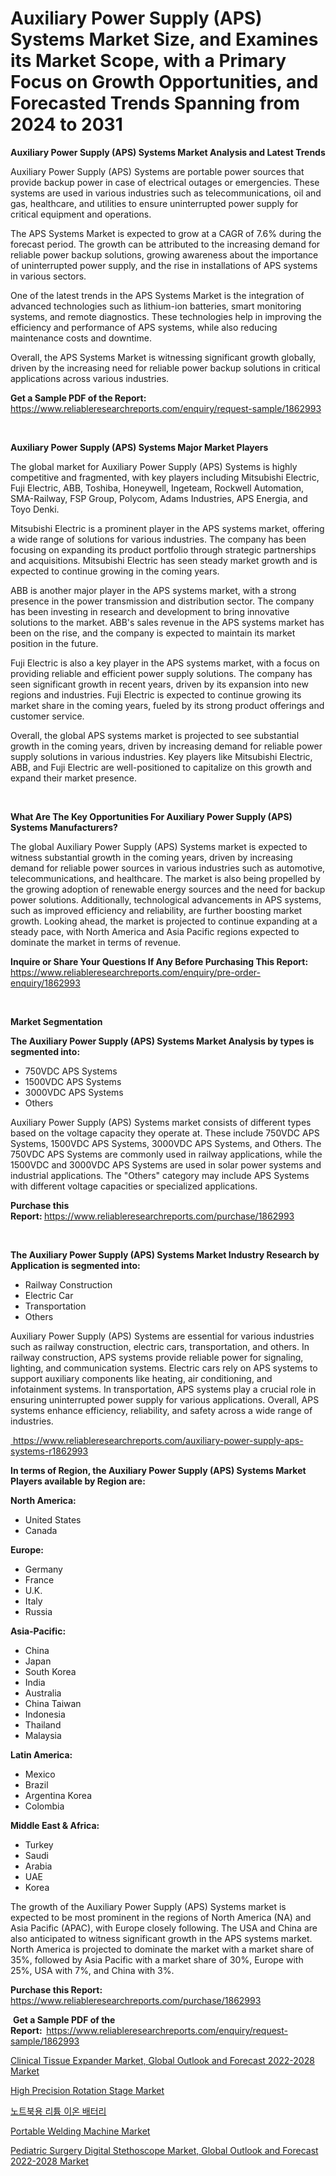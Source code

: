 <p><h1>Auxiliary Power Supply (APS) Systems Market Size, and Examines its Market Scope, with a Primary Focus on Growth Opportunities, and Forecasted Trends Spanning from 2024 to 2031</h1></p><p><strong>Auxiliary Power Supply (APS) Systems Market Analysis and Latest Trends</strong></p>
<p><p>Auxiliary Power Supply (APS) Systems are portable power sources that provide backup power in case of electrical outages or emergencies. These systems are used in various industries such as telecommunications, oil and gas, healthcare, and utilities to ensure uninterrupted power supply for critical equipment and operations.</p><p>The APS Systems Market is expected to grow at a CAGR of 7.6% during the forecast period. The growth can be attributed to the increasing demand for reliable power backup solutions, growing awareness about the importance of uninterrupted power supply, and the rise in installations of APS systems in various sectors.</p><p>One of the latest trends in the APS Systems Market is the integration of advanced technologies such as lithium-ion batteries, smart monitoring systems, and remote diagnostics. These technologies help in improving the efficiency and performance of APS systems, while also reducing maintenance costs and downtime.</p><p>Overall, the APS Systems Market is witnessing significant growth globally, driven by the increasing need for reliable power backup solutions in critical applications across various industries.</p></p>
<p><strong>Get a Sample PDF of the Report:&nbsp;</strong> <a href="https://www.reliableresearchreports.com/enquiry/request-sample/1862993">https://www.reliableresearchreports.com/enquiry/request-sample/1862993</a></p>
<p>&nbsp;</p>
<p><strong>Auxiliary Power Supply (APS) Systems Major Market Players</strong></p>
<p><p>The global market for Auxiliary Power Supply (APS) Systems is highly competitive and fragmented, with key players including Mitsubishi Electric, Fuji Electric, ABB, Toshiba, Honeywell, Ingeteam, Rockwell Automation, SMA-Railway, FSP Group, Polycom, Adams Industries, APS Energia, and Toyo Denki.</p><p>Mitsubishi Electric is a prominent player in the APS systems market, offering a wide range of solutions for various industries. The company has been focusing on expanding its product portfolio through strategic partnerships and acquisitions. Mitsubishi Electric has seen steady market growth and is expected to continue growing in the coming years.</p><p>ABB is another major player in the APS systems market, with a strong presence in the power transmission and distribution sector. The company has been investing in research and development to bring innovative solutions to the market. ABB's sales revenue in the APS systems market has been on the rise, and the company is expected to maintain its market position in the future.</p><p>Fuji Electric is also a key player in the APS systems market, with a focus on providing reliable and efficient power supply solutions. The company has seen significant growth in recent years, driven by its expansion into new regions and industries. Fuji Electric is expected to continue growing its market share in the coming years, fueled by its strong product offerings and customer service.</p><p>Overall, the global APS systems market is projected to see substantial growth in the coming years, driven by increasing demand for reliable power supply solutions in various industries. Key players like Mitsubishi Electric, ABB, and Fuji Electric are well-positioned to capitalize on this growth and expand their market presence.</p></p>
<p>&nbsp;</p>
<p><strong>What Are The Key Opportunities For Auxiliary Power Supply (APS) Systems Manufacturers?</strong></p>
<p><p>The global Auxiliary Power Supply (APS) Systems market is expected to witness substantial growth in the coming years, driven by increasing demand for reliable power sources in various industries such as automotive, telecommunications, and healthcare. The market is also being propelled by the growing adoption of renewable energy sources and the need for backup power solutions. Additionally, technological advancements in APS systems, such as improved efficiency and reliability, are further boosting market growth. Looking ahead, the market is projected to continue expanding at a steady pace, with North America and Asia Pacific regions expected to dominate the market in terms of revenue.</p></p>
<p><strong>Inquire or Share Your Questions If Any Before Purchasing This Report:</strong> <a href="https://www.reliableresearchreports.com/enquiry/pre-order-enquiry/1862993">https://www.reliableresearchreports.com/enquiry/pre-order-enquiry/1862993</a></p>
<p>&nbsp;</p>
<p><strong>Market Segmentation</strong></p>
<p><strong>The Auxiliary Power Supply (APS) Systems Market Analysis by types is segmented into:</strong></p>
<p><ul><li>750VDC APS Systems</li><li>1500VDC APS Systems</li><li>3000VDC APS Systems</li><li>Others</li></ul></p>
<p><p>Auxiliary Power Supply (APS) Systems market consists of different types based on the voltage capacity they operate at. These include 750VDC APS Systems, 1500VDC APS Systems, 3000VDC APS Systems, and Others. The 750VDC APS Systems are commonly used in railway applications, while the 1500VDC and 3000VDC APS Systems are used in solar power systems and industrial applications. The "Others" category may include APS Systems with different voltage capacities or specialized applications.</p></p>
<p><strong>Purchase this Report:&nbsp;</strong><a href="https://www.reliableresearchreports.com/purchase/1862993">https://www.reliableresearchreports.com/purchase/1862993</a></p>
<p>&nbsp;</p>
<p><strong>The Auxiliary Power Supply (APS) Systems Market Industry Research by Application is segmented into:</strong></p>
<p><ul><li>Railway Construction</li><li>Electric Car</li><li>Transportation</li><li>Others</li></ul></p>
<p><p>Auxiliary Power Supply (APS) Systems are essential for various industries such as railway construction, electric cars, transportation, and others. In railway construction, APS systems provide reliable power for signaling, lighting, and communication systems. Electric cars rely on APS systems to support auxiliary components like heating, air conditioning, and infotainment systems. In transportation, APS systems play a crucial role in ensuring uninterrupted power supply for various applications. Overall, APS systems enhance efficiency, reliability, and safety across a wide range of industries.</p></p>
<p><a href="https://www.reliableresearchreports.com/auxiliary-power-supply-aps-systems-r1862993">&nbsp;https://www.reliableresearchreports.com/auxiliary-power-supply-aps-systems-r1862993</a></p>
<p><strong>In terms of Region, the Auxiliary Power Supply (APS) Systems Market Players available by Region are:</strong></p>
<p>
    <p> <strong> North America: </strong>
        <ul>
            <li>United States</li>
            <li>Canada</li>
        </ul>
        </p> 
    <p> <strong> Europe: </strong>
        <ul>
            <li>Germany</li>
            <li>France</li>
            <li>U.K.</li>
            <li>Italy</li>
            <li>Russia</li>
        </ul>
        </p> 
    <p> <strong> Asia-Pacific: </strong>
        <ul>
            <li>China</li>
            <li>Japan</li>
            <li>South Korea</li>
            <li>India</li>
            <li>Australia</li>
            <li>China Taiwan</li>
            <li>Indonesia</li>
            <li>Thailand</li>
            <li>Malaysia</li>
        </ul>
        </p> 
    <p> <strong> Latin America: </strong>
        <ul>
            <li>Mexico</li>
            <li>Brazil</li>
            <li>Argentina Korea</li>
            <li>Colombia</li>
        </ul>
        </p> 
    <p> <strong> Middle East & Africa: </strong>
        <ul>
            <li>Turkey</li>
            <li>Saudi</li>
            <li>Arabia</li>
            <li>UAE</li>
            <li>Korea</li>
        </ul>
    </p>
    </p>
<p><p>The growth of the Auxiliary Power Supply (APS) Systems market is expected to be most prominent in the regions of North America (NA) and Asia Pacific (APAC), with Europe closely following. The USA and China are also anticipated to witness significant growth in the APS systems market. North America is projected to dominate the market with a market share of 35%, followed by Asia Pacific with a market share of 30%, Europe with 25%, USA with 7%, and China with 3%.</p></p>
<p><strong>Purchase this Report: </strong><a href="https://www.reliableresearchreports.com/purchase/1862993">https://www.reliableresearchreports.com/purchase/1862993</a></p>
<p>&nbsp;<strong>Get a Sample PDF of the Report:&nbsp;&nbsp;</strong><a href="https://www.reliableresearchreports.com/enquiry/request-sample/1862993">https://www.reliableresearchreports.com/enquiry/request-sample/1862993</a></p>
<p><strong></strong></p>
<p><p><a href="https://www.linkedin.com/pulse/clinical-tissue-expander-market-global-outlook-forecast-2ybae?trackingId=ms2goJeQnsspZIF3gougww%3D%3D">Clinical Tissue Expander Market, Global Outlook and Forecast 2022-2028 Market</a></p><p><a href="https://github.com/castoriffic/Market-Research-Report-List-5/blob/main/high-precision-rotation-stage-market.md">High Precision Rotation Stage Market</a></p><p><a href="https://github.com/ZacharyScthmitt4465/Market-Research-Report-List-2/blob/main/7613590177253.md">노트북용 리튬 이온 배터리</a></p><p><a href="https://github.com/yoshih12/Market-Research-Report-List-4/blob/main/portable-welding-machine-market.md">Portable Welding Machine Market</a></p><p><a href="https://www.linkedin.com/pulse/pediatric-surgery-digital-stethoscope-market-global-outlook-hirie?trackingId=ZBo3CZM7do%2FGOtayD%2BA7Lw%3D%3D">Pediatric Surgery Digital Stethoscope Market, Global Outlook and Forecast 2022-2028 Market</a></p></p>